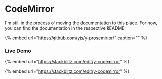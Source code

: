 # CodeMirror

I'm still in the process of moving the documentation to this place. For now, you can find the documentation in the respective README:

{% embed url="https://github.com/yjs/y-prosemirror/" caption="" %}

### Live Demo

{% embed url="https://stackblitz.com/edit/y-codemirror" %}

{% embed url="https://stackblitz.com/edit/y-codemirror" %}









